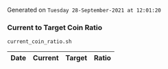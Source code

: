 Generated on `Tuesday 28-September-2021 at 12:01:20`

### Current to Target Coin Ratio
`current_coin_ratio.sh`

Date|Current|Target|Ratio
---|---|---|---
